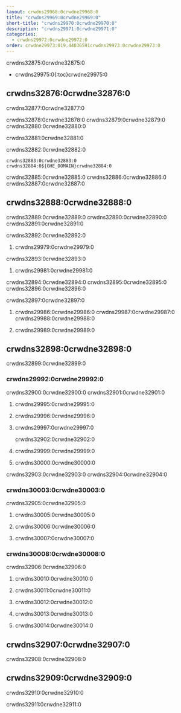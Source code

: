 ```yaml
---
layout: crwdns29968:0crwdne29968:0
title: "crwdns29969:0crwdne29969:0"
short-title: "crwdns29970:0crwdne29970:0"
description: "crwdns29971:0crwdne29971:0"
categories:
  - crwdns29972:0crwdne29972:0
order: crwdne29973:019.44036591crwdns29973:0crwdne29973:0
---
```

crwdns32875:0crwdne32875:0

* crwdns29975:0{:toc}crwdne29975:0

## crwdns32876:0crwdne32876:0

crwdns32877:0crwdne32877:0

crwdns32878:0crwdne32878:0 crwdns32879:0crwdne32879:0 crwdns32880:0crwdne32880:0

crwdns32881:0crwdne32881:0

crwdns32882:0crwdne32882:0

    crwdns32883:0crwdne32883:0
    crwdns32884:0${GHE_DOMAIN}crwdne32884:0
    

crwdns32885:0crwdne32885:0 crwdns32886:0crwdne32886:0 crwdns32887:0crwdne32887:0

## crwdns32888:0crwdne32888:0

crwdns32889:0crwdne32889:0 crwdns32890:0crwdne32890:0 crwdns32891:0crwdne32891:0

crwdns32892:0crwdne32892:0

1. crwdns29979:0crwdne29979:0

crwdns32893:0crwdne32893:0

1. crwdns29981:0crwdne29981:0

crwdns32894:0crwdne32894:0 crwdns32895:0crwdne32895:0 crwdns32896:0crwdne32896:0

crwdns32897:0crwdne32897:0

1. crwdns29986:0crwdne29986:0 crwdns29987:0crwdne29987:0 crwdns29988:0crwdne29988:0

2. crwdns29989:0crwdne29989:0

## crwdns32898:0crwdne32898:0

crwdns32899:0crwdne32899:0

### crwdns29992:0crwdne29992:0

crwdns32900:0crwdne32900:0 crwdns32901:0crwdne32901:0

1. crwdns29995:0crwdne29995:0

2. crwdns29996:0crwdne29996:0

3. crwdns29997:0crwdne29997:0

    crwdns32902:0crwdne32902:0
    

1. crwdns29999:0crwdne29999:0

2. crwdns30000:0crwdne30000:0

crwdns32903:0crwdne32903:0 crwdns32904:0crwdne32904:0

### crwdns30003:0crwdne30003:0

crwdns32905:0crwdne32905:0

1. crwdns30005:0crwdne30005:0

2. crwdns30006:0crwdne30006:0

3. crwdns30007:0crwdne30007:0

### crwdns30008:0crwdne30008:0

crwdns32906:0crwdne32906:0

1. crwdns30010:0crwdne30010:0

2. crwdns30011:0crwdne30011:0

3. crwdns30012:0crwdne30012:0

4. crwdns30013:0crwdne30013:0

5. crwdns30014:0crwdne30014:0

## crwdns32907:0crwdne32907:0

crwdns32908:0crwdne32908:0

## crwdns32909:0crwdne32909:0

crwdns32910:0crwdne32910:0

crwdns32911:0crwdne32911:0
